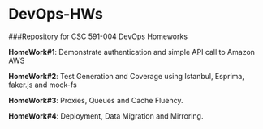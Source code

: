 # DevOps-HWs
###Repository for CSC 591-004 DevOps Homeworks

<p><b>HomeWork#1</b>: Demonstrate authentication and simple API call to Amazon AWS</p>

<p><b>HomeWork#2</b>: Test Generation and Coverage using Istanbul, Esprima, faker.js and mock-fs</p>

<p><b>HomeWork#3</b>: Proxies, Queues and Cache Fluency.</p>

<p><b>HomeWork#4</b>: Deployment, Data Migration and Mirroring.</p>
